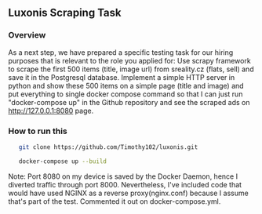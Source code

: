 ## Luxonis Scraping Task

### Overview

As a next step, we have prepared a specific testing task for our hiring purposes that is relevant to the role you applied for:
Use scrapy framework to scrape the first 500 items (title, image url) from sreality.cz (flats, sell) and save it in the Postgresql database. Implement a simple HTTP server in python and show these 500 items on a simple page (title and image) and put everything to single docker compose command so that I can just run "docker-compose up" in the Github repository and see the scraped ads on http://127.0.0.1:8080 page.

### How to run this

```bash
   git clone https://github.com/Timothy102/luxonis.git
```

```bash
   docker-compose up --build
```

Note: Port 8080 on my device is saved by the Docker Daemon, hence I diverted traffic through port 8000. Nevertheless, I've included code that would have used NGINX as a reverse proxy(nginx.conf) because I assume that's part of the test. Commented it out on docker-compose.yml.
